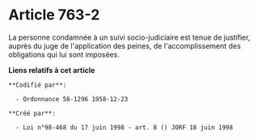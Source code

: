 # Article 763-2

La personne condamnée à un suivi socio-judiciaire est tenue de justifier, auprès du juge de l'application des peines, de
l'accomplissement des obligations qui lui sont imposées.

**Liens relatifs à cet article**

	**Codifié par**:

	  - Ordonnance 58-1296 1958-12-23

	**Créé par**:

	  - Loi n°98-468 du 17 juin 1998 - art. 8 () JORF 18 juin 1998
